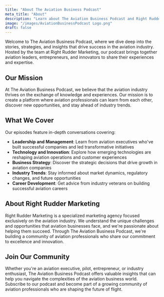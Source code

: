 ```yaml
---
title: "About The Aviation Business Podcast"
meta_title: "About"
description: "Learn about The Aviation Business Podcast and Right Rudder Marketing's mission to connect aviation industry leaders and share their stories."
image: "/images/AviationBusinessPodcast Logo.png"
draft: false
---
```


Welcome to The Aviation Business Podcast, where we dive deep into the stories, strategies, and insights that drive success in the aviation industry. Hosted by the team at Right Rudder Marketing, our podcast brings together aviation leaders, entrepreneurs, and innovators to share their experiences and expertise.

## Our Mission

At The Aviation Business Podcast, we believe that the aviation industry thrives on the exchange of knowledge and experiences. Our mission is to create a platform where aviation professionals can learn from each other, discover new opportunities, and stay ahead of industry trends.

## What We Cover

Our episodes feature in-depth conversations covering:

- **Leadership and Management**: Learn from aviation executives who've built successful companies and led transformative initiatives
- **Technology and Innovation**: Explore how emerging technologies are reshaping aviation operations and customer experiences
- **Business Strategy**: Discover the strategic decisions that drive growth in aviation companies
- **Industry Trends**: Stay informed about market dynamics, regulatory changes, and future opportunities
- **Career Development**: Get advice from industry veterans on building successful aviation careers

## About Right Rudder Marketing

Right Rudder Marketing is a specialized marketing agency focused exclusively on the aviation industry. We understand the unique challenges and opportunities that aviation businesses face, and we're passionate about helping them succeed. Through The Aviation Business Podcast, we're building a community of aviation professionals who share our commitment to excellence and innovation.

## Join Our Community

Whether you're an aviation executive, pilot, entrepreneur, or industry enthusiast, The Aviation Business Podcast offers valuable insights that can help you navigate the complexities of the aviation business world. Subscribe to our podcast and become part of a growing community of aviation professionals who are shaping the future of flight.
